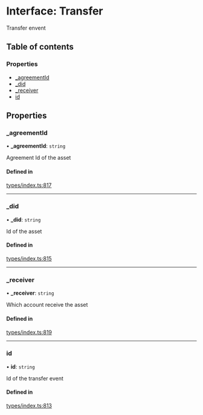 # Interface: Transfer

Transfer envent

## Table of contents

### Properties

- [\_agreementId](Transfer.md#_agreementid)
- [\_did](Transfer.md#_did)
- [\_receiver](Transfer.md#_receiver)
- [id](Transfer.md#id)

## Properties

### \_agreementId

• **\_agreementId**: `string`

Agreement Id of the asset

#### Defined in

[types/index.ts:817](https://github.com/nevermined-io/react-components/blob/aeff03c/catalog/src/types/index.ts#L817)

___

### \_did

• **\_did**: `string`

Id of the asset

#### Defined in

[types/index.ts:815](https://github.com/nevermined-io/react-components/blob/aeff03c/catalog/src/types/index.ts#L815)

___

### \_receiver

• **\_receiver**: `string`

Which account receive the asset

#### Defined in

[types/index.ts:819](https://github.com/nevermined-io/react-components/blob/aeff03c/catalog/src/types/index.ts#L819)

___

### id

• **id**: `string`

Id of the transfer event

#### Defined in

[types/index.ts:813](https://github.com/nevermined-io/react-components/blob/aeff03c/catalog/src/types/index.ts#L813)
